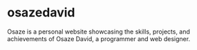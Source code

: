 # osazedavid
Osaze is a personal website showcasing the skills, projects, and achievements of Osaze David, a programmer and web designer. 

